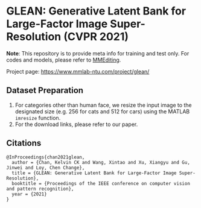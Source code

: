 # GLEAN: Generative Latent Bank for Large-Factor Image Super-Resolution (CVPR 2021)

**Note**: This repository is to provide meta info for training and test only. For codes and models, please refer to [MMEditing](https://github.com/open-mmlab/mmediting).

Project page: https://www.mmlab-ntu.com/project/glean/

## Dataset Preparation
1. For categories other than human face, we resize the input image to the designated size (e.g. 256 for cats and 512 for cars) using the MATLAB `imresize` function.
2. For the download links, please refer to our paper.


## Citations
```
@InProceedings{chan2021glean,
  author = {Chan, Kelvin CK and Wang, Xintao and Xu, Xiangyu and Gu, Jinwei and Loy, Chen Change},
  title = {GLEAN: Generative Latent Bank for Large-Factor Image Super-Resolution},
  booktitle = {Proceedings of the IEEE conference on computer vision and pattern recognition},
  year = {2021}
}
```
